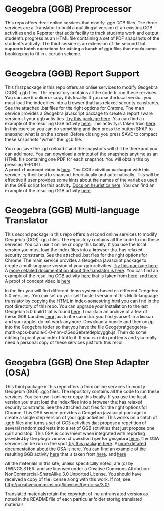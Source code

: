 # Geogebra (GGB) Preprocessor
This repo offers  three online services that modify .ggb GGB files. The three services are 
a Translator to build a multilingial version of an existing GGB activities and a Reporter that adds facility to track students work and output student's progress as an HTML file containing a set of PDF snapshots of the student's activity. The third service is an extension of the second that supports batch 
operations for editing a bunch of ggb files that needs some bookkeping to fit in a certain scheme. 
# Geogebra (GGB) Report Support
This first package in this repo offers an online services to modify Geogebra (GGB) .ggb files. The repository contains all the 
code to run these services. You can use it online or copy this locally. If you use the local version you  must load the index
files into a browser that has relaxed security constrants. See the attached .bat files for the right options for Chrome.
The main service provides a  Geogebra javascript package to create a report aware  version of your ggb activities.
[Try this package here](https://twingsister.github.io/GeogebraMultilanguageTranslator/index-private-687-wreporter.html).
You can find an example of the resulting GGB activity [here](https://twingsister.github.io/GeogebraMultilanguageTranslator/examplereport.html). 
This activity is taken from [here](href="http://www.lycee-valin.fr/maths/exercices_en_ligne/moodle.html).
In this exercise you can do something and then  press the button SNAP to snapshot what is on the screen. 
Before closing you press SAVE to compact these snapshots "within" the .ggb file. 

You can save the .ggb  reload it and the snapshots will still be there and you can add more. 
You can download a printout of the snapshots anytime as an HTML file containing one PDF for each snapshot. You will obtain this  by pressing REPORT.  
A proof of concept video is [here](https://youtu.be/75jz8ql19-U).
The GGB activities packaged with this service try their best to snapshot heuristically and automatically. This will be effective if user provides some hints about the names of the variables used in the GGB script for this activity. 
[Docs on heuristics here](https://twingsister.github.io/GeogebraMultilanguageTranslator/indexheurdocreport.html).
You can find an example of the resulting GGB activity [here](https://twingsister.github.io/GeogebraMultilanguageTranslator/examplereport.html).
# Geogebra (GGB) Multi-language Translator
This second package in this repo offers a second online services to modify Geogebra (GGB) .ggb files. The repository contains all the 
code to run these services. You can use it online or copy this locally. If you use the local version you  must load the index
files into a browser that has relaxed security constrants. See the attached .bat files for the right options for Chrome.
The main service provides a  Geogebra javascript package to create a multilanguage version of your ggb activities.
[Try this package here](https://twingsister.github.io/GeogebraMultilanguageTranslator/indexGGBver.html).
A [more detailed documentation about the translator is here](https://twingsister.github.io/GeogebraMultilanguageTranslator/indexGGBver.html). 
You can find an example of the resulting GGB activity [here](https://twingsister.github.io/GeogebraMultilanguageTranslator/Tests/Valin/example.html) 
that is taken from [here](href="http://www.lycee-valin.fr/maths/exercices_en_ligne/moodle.html). and [here](https://twingsister.github.io/GeogebraMultilanguageTranslator/origexample.html) 
A proof of concept video is [here](https://www.youtube.com/watch?v=A8KA8vFJ0YQ)

In the link you will find different demo systems based on different Geogebra 5.0 versions.
You can set up your self hosted version of this Multi-language translator by copying the HTML
in index-somestring.html  you can find in the root directory of this repo.
You can upgrade your installation to the last Geogebra 5.0 build that is found [here](https://download.geogebra.org/package/geogebra-math-apps-bundle).
I maintain an archive of a few of these GGB bundles [here](https://github.com/TWINGSISTER/Geogebra-Javascript-Bundle) just in the case that you find yourself in a lesson and your applet do not work anymore.
Download a bundle and then unzip into the Geogebra folder so that you have the file 
Geogebra\geogebra-math-apps-bundle-5-0-nnn-x\GeoGebra\deployggb.js. 
Then do some editing to  point your index.html to it. 
If you run into problems and you really need a personal copy of these services just fork this repo!
# Geogebra (GGB) One Step Adapter (OSA)
This third package in this repo offers a third online services to modify Geogebra (GGB) .ggb files. The repository contains all the 
code to run these services. You can use it online or copy this locally. If you use the local version you  must load the index
files into a browser that has relaxed security constrants. See the attached .bat files for the right options for Chrome.
This OSA service provides a  Geogebra javascript package to create a single step version of your ggb activities. This works on a batch of .ggb files and turns a set of  GGB activities that  propose a repetition of several randomized tests into a set of GGB activities that just propose one quiz and stop. 
This OSA is convenient when integrated with reporting provided by the plugin version of question type for geogebra [here](https://github.com/TWINGSISTER/moodle-qtype_geogebra). The OSA service can be run on the spot  [Try this package here](https://twingsister.github.io/GeogebraMultilanguageTranslator/index-private-latest-OSA.html).
A [more detailed documentation about the OSA is here](https://twingsister.github.io/GeogebraMultilanguageTranslator/indexGGBOSAver.html). 
You can find an example of the resulting GGB activity [here](https://twingsister.github.io/GeogebraMultilanguageTranslator/example.html) 
that is taken from [here](href="http://www.lycee-valin.fr/maths/exercices_en_ligne/moodle.html). and [here](https://twingsister.github.io/GeogebraMultilanguageTranslator/origexample.html) 

All the materials in this site, unless specifically noted, are (c) by  TWINGSISTER.
 and are licensed under a Creative Commons Attribution-NonCommercial-ShareAlike 3.0 Unported License. 
You should have received a copy of the license along with this
work.  If not, see <http://creativecommons.org/licenses/by-nc-sa/3.0/>.

Translated materials retain the copyright of the untranslated version as noted in the README file of each particular folder storing translated materials.